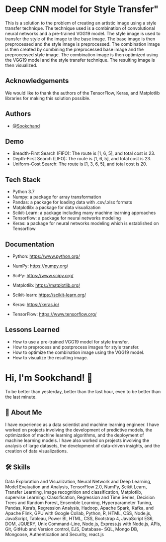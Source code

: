 
#  Deep CNN model for Style Transfer"
This is a solution to the problem of creating an artistic image using a style transfer technique. The technique used is a combination of convolutional neural networks and a pre-trained VGG19 model. The style image is used to transfer the style of the image to the base image. The base image is then preprocessed and the style image is preprocessed. The combination image is then created by combining the preprocessed base image and the preprocessed style image. The combination image is then optimized using the VGG19 model and the style transfer technique. The resulting image is then visualized.
## Acknowledgements
We would like to thank the authors of the TensorFlow, Keras, and Matplotlib libraries for making this solution possible.
## Authors

- [@Sookchand](https://github.com/Sookchand)


## Demo

- Breadth-First Search (FIFO): The route is [1, 6, 5], and total cost is 23.
- Depth-First Search (LIFO): The route is [1, 6, 5], and total cost is 23.
- Uniform-Cost Search: The route is [1, 3, 6, 5], and total cost is 20.


## Tech Stack
- Python 3.7
- Numpy: a package for array transformation
- Pandas: a package for loading data with .csv/.xlsx formats
- Matplotlib: a package for data visualization
- Scikit-Learn: a package including many machine learning approaches
- Tensorflow: a package for neural networks modeling
- Keras: a package for neural networks modeling which is established on Tensorflow
## Documentation
- Python: https://www.python.org/

- NumPy: https://numpy.org/

- SciPy: https://www.scipy.org/

- Matplotlib: https://matplotlib.org/

- Scikit-learn: https://scikit-learn.org/

- Keras: https://keras.io/

- TensorFlow: https://www.tensorflow.org/
## Lessons Learned
- How to use a pre-trained VGG19 model for style transfer.
- How to preprocess and postprocess images for style transfer.
- How to optimize the combination image using the VGG19 model.
- How to visualize the resulting image.
# Hi, I'm Sookchand! 👋

To be better than yesterday, better than the last hour, even to be better than the last
minute.
## 🚀 About Me
I have experience as a data scientist and machine learning engineer. I have worked on
projects involving the development of predictive models, the optimization of machine
learning algorithms, and the deployment of machine learning models. I have also worked on
projects involving the analysis of large datasets, the development of data-driven insights,
and the creation of data visualizations.
## 🛠 Skills
Data Exploration and Visualization, Neural Network and Deep Learning, Model Evaluation
and Analysis, TensorFlow 2.0, NumPy, Scikit Learn, Transfer Learning, Image recognition and
classification, Matplotlib, supervise Learning: Classification, Regression and Time Series,
Decision Trees and Random Forest, Ensemble Learning, Hyperparameter Tuning, Pandas,
Kera’s, Regression Analysis, Hadoop, Apache Spark, Kafka, and Apache Flink, GPU with
Google Collab, Python, R, HTML, CSS, Node.js, JavaScript, Tableau, Power BI, HTML, CSS,
Bootstrap 4, JavaScript ES6, DOM, JQUERY, Unix Command-Line, Node.js, Express.js with Node.js,
APIs, Git, GitHub and Version control, EJS, Database- SQL, Mongo DB, Mongoose, Authentication and
Security, react.js
